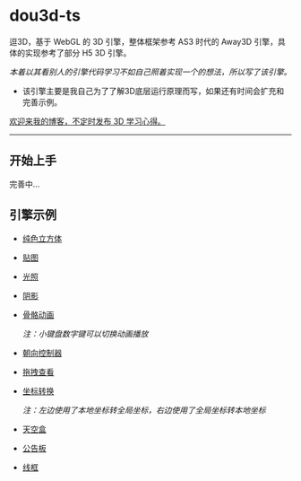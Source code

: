 # dou3d-ts

逗3D，基于 WebGL 的 3D 引擎，整体框架参考 AS3 时代的 Away3D 引擎，具体的实现参考了部分 H5 3D 引擎。

*本着以其看别人的引擎代码学习不如自己照着实现一个的想法，所以写了该引擎。*

* 该引擎主要是我自己为了了解3D底层运行原理而写，如果还有时间会扩充和完善示例。

[欢迎来我的博客，不定时发布 3D 学习心得。](https://www.cnblogs.com/hammerc/)

---

## 开始上手

完善中...

## 引擎示例

* [纯色立方体](https://hammerc.github.io/dou3d-ts/examples/index.html?demo=CubeTest)

* [贴图](https://hammerc.github.io/dou3d-ts/examples/index.html?demo=TextureTest)

* [光照](https://hammerc.github.io/dou3d-ts/examples/index.html?demo=LightTest)

* [阴影](https://hammerc.github.io/dou3d-ts/examples/index.html?demo=ShadowTest)

* [骨骼动画](https://hammerc.github.io/dou3d-ts/examples/index.html?demo=AnimationTest)

    *注：小键盘数字键可以切换动画播放*

* [朝向控制器](https://hammerc.github.io/dou3d-ts/examples/index.html?demo=LookAtTest)

* [拖拽查看](https://hammerc.github.io/dou3d-ts/examples/index.html?demo=HoverTest)

* [坐标转换](https://hammerc.github.io/dou3d-ts/examples/index.html?demo=TransformTest)

    *注：左边使用了本地坐标转全局坐标，右边使用了全局坐标转本地坐标*

* [天空盒](https://hammerc.github.io/dou3d-ts/examples/index.html?demo=SkyBoxTest)

* [公告板](https://hammerc.github.io/dou3d-ts/examples/index.html?demo=BillboardTest)

* [线框](https://hammerc.github.io/dou3d-ts/examples/index.html?demo=WireframeTest)
